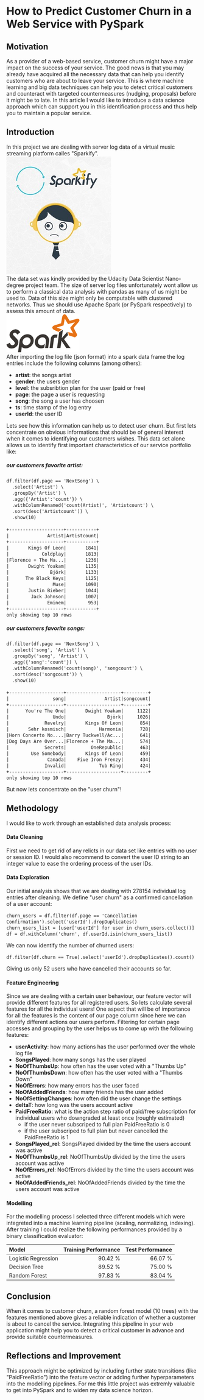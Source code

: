 # How to Predict Customer Churn in a Web Service with PySpark
## Motivation
As a provider of a web-based service, customer churn might have a major impact on the success of your service.
The good news is that you may already have acquired all the necessary data that can help you identify customers who are about to leave your service.
This is where machine learning and big data techniques can help you to detect critical customers and counteract with targeted countermeasures (nudging, proposals) before it might be to late.
In this article I would like to introduce a data science approach which can support you in this identification process and thus help you to maintain a popular service.
## Introduction
In this project we are dealing with server log data of a virtual music streaming platform calles "Sparkify".  
![Sparkify Logo](/bin/SparkLogo.jpg)  
The data set was kindly provided by the Udacity Data Scientist Nano-degree project team.
The size of server log files unfortunately wont allow us to perform a classical data analysis with pandas as many of us might be used to.
Data of this size might only be computable with clustered networks. Thus we should use Apache Spark (or PySpark respectively) to assess this amount of data.  
![Spark Logo](/bin/Spark-logo-192x100px.png)  
After importing the log file (json format) into a spark data frame the log entries include the following columns (among others):  
* __artist__: the songs artist
* __gender__: the users gender
* __level__: the subsribtion plan for the user (paid or free)
* __page__: the page a user is requesting
* __song__: the song a user has choosen
* __ts__: time stamp of the log entry
* __userId__: the user ID

Lets see how this information can help us to detect user churn.
But first lets concentrate on obvious informations that should be of general interest when it comes to identifying our customers wishes.
This data set alone allows us to identify first important characteristics of our service portfolio like:
##### our customers favorite artist:
```
df.filter(df.page == 'NextSong') \
  .select('Artist') \
  .groupBy('Artist') \
  .agg({'Artist':'count'}) \
  .withColumnRenamed('count(Artist)', 'Artistcount') \
  .sort(desc('Artistcount')) \
  .show(10)
  
+--------------------+-----------+
|              Artist|Artistcount|
+--------------------+-----------+
|       Kings Of Leon|       1841|
|            Coldplay|       1813|
|Florence + The Ma...|       1236|
|       Dwight Yoakam|       1135|
|               Björk|       1133|
|      The Black Keys|       1125|
|                Muse|       1090|
|       Justin Bieber|       1044|
|        Jack Johnson|       1007|
|              Eminem|        953|
+--------------------+-----------+
only showing top 10 rows
```
##### our customers favorite songs:
```
df.filter(df.page == 'NextSong') \
  .select('song', 'Artist') \
  .groupBy('song', 'Artist') \
  .agg({'song':'count'}) \
  .withColumnRenamed('count(song)', 'songcount') \
  .sort(desc('songcount')) \
  .show(10)
  
+--------------------+--------------------+---------+
|                song|              Artist|songcount|
+--------------------+--------------------+---------+
|      You're The One|       Dwight Yoakam|     1122|
|                Undo|               Björk|     1026|
|             Revelry|       Kings Of Leon|      854|
|       Sehr kosmisch|            Harmonia|      728|
|Horn Concerto No....|Barry Tuckwell/Ac...|      641|
|Dog Days Are Over...|Florence + The Ma...|      574|
|             Secrets|         OneRepublic|      463|
|        Use Somebody|       Kings Of Leon|      459|
|              Canada|    Five Iron Frenzy|      434|
|             Invalid|            Tub Ring|      424|
+--------------------+--------------------+---------+
only showing top 10 rows
```
But now lets concentrate on the "user churn"!
## Methodology
I would like to work through an established data analysis process:
#### Data Cleaning
First we need to get rid of any relicts in our data set like entries with no user or session ID. I would also recommend to convert the user ID string to an integer value to ease the ordering process of the user IDs.
#### Data Exploration
Our initial analysis shows that we are dealing with 278154 individual log entries after cleaning.
We define "user churn" as a confirmed cancellation of a user account:
```
churn_users = df.filter(df.page == 'Cancellation Confirmation').select('userId').dropDuplicates()
churn_users_list = [user['userId'] for user in churn_users.collect()]
df = df.withColumn('churn', df.userId.isin(churn_users_list))
```
We can now identify the number of churned users:
```
df.filter(df.churn == True).select('userId').dropDuplicates().count()
```
Giving us only 52 users who have cancelled their accounts so far.
#### Feature Engineering
Since we are dealing with a certain user behaviour, our feature vector will provide different features for all registered users.
So lets calculate several features for all the individual users! One aspect that will be of importance for all the features is the content of our page column since here we can identify different actions our users perform.
Filtering for certain page accesses and grouping by the user helps us to come up with the following features:
* __userActivity__: how many actions has the user performed over the whole log file
* __SongsPlayed__: how many songs has the user played
* __NoOfThumbsUp__: how often has the user voted with a "Thumbs Up"
* __NoOfThumbsDown__: how often has the user voted with a "Thumbs Down"
* __NoOfErrors__: how many errors has the user faced
* __NoOfAddedFriends__: how many friends has the user added
* __NoOfSettingChanges__: how often did the user change the settings
* __deltaT__: how long was the users account active
* __PaidFreeRatio__: what is the action step ratio of paid/free subscription for individual users who downgraded at least once (roughly estimated)
	* if the user never subscriped to full plan PaidFreeRatio is 0
	* if the user subscriped to full plan but never cancelled the PaidFreeRatio is 1
* __SongsPlayed_rel__: SongsPlayed divided by the time the users account was active
* __NoOfThumbsUp_rel__: NoOfThumbsUp divided by the time the users account was active
* __NoOfErrors_rel__: NoOfErrors divided by the time the users account was active
* __NoOfAddedFriends_rel__: NoOfAddedFriends divided by the time the users account was active
#### Modelling
For the modelling process I selected three different models which were integreted into a machine learning pipeline (scaling, normalizing, indexing). After training I could realize the following performances provided by a binary classification evaluator:  

|               Model 	| Training Performance 	| Test Performance 	|
|:--------------------	|---------------------:	|----------------:	|
| Logistic Regression 	|              90.42 % 	|         66.07 % 	|
|       Decision Tree 	|              89.52 % 	|         75.00 % 	|
|       Random Forest 	|              97.83 % 	|         83.04 % 	|

## Conclusion
When it comes to customer churn, a random forest model (10 trees) with the features mentioned above gives a reliable indication of whether a customer is about to cancel the service.
Integrating this pipeline in your web application might help you to detect a critical customer in advance and provide suitable countermeasures.
## Reflections and Improvement
This approach might be optimized by including further state transitions (like "PaidFreeRatio") into the feature vector or adding further hyperparameters into the modelling pipelines.
For me this little project was extremly valuable to get into PySpark and to widen my data science horizon.